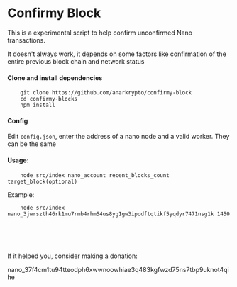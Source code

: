 # Confirmy Block

This is a experimental script to help confirm unconfirmed Nano transactions.

It doesn't always work, it depends on some factors like confirmation of the entire previous block chain and network status

#### Clone and install dependencies
```
    git clone https://github.com/anarkrypto/confirmy-block
    cd confirmy-blocks
    npm install
```

#### Config
Edit `config.json`, enter the address of a nano node and a valid worker. They can be the same

#### Usage:

```
    node src/index nano_account recent_blocks_count target_block(optional)
```

Example:

```
    node src/index nano_3jwrszth46rk1mu7rmb4rhm54us8yg1gw3ipodftqtikf5yqdyr7471nsg1k 1450
```


<br><br><br>

If it helped you, consider making a donation:

nano_37f4cm1tu94tteodph6xwwnoowhiae3q483kgfwzd75ns7tbp9uknot4qihe
